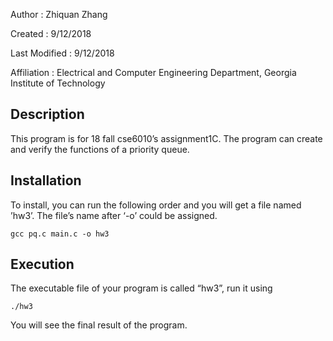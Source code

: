 Author          : Zhiquan Zhang

Created         : 9/12/2018

Last Modified   : 9/12/2018

Affiliation          : Electrical and Computer Engineering Department, Georgia Institute of Technology


Description  
-------------

This program is for 18 fall cse6010’s assignment1C. The 
program can create and verify the functions of a priority queue.


Installation
------------

To install, you can run the following order and you will get a file named ’hw3’. The file’s name after ‘-o’ could be assigned.

    gcc pq.c main.c -o hw3


Execution
-----------

The executable file of your program is called “hw3”, run it using

    ./hw3

You will see the final result of the program.
